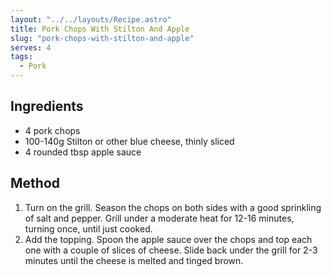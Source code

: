 ```yaml
---
layout: "../../layouts/Recipe.astro"
title: Pork Chops With Stilton And Apple
slug: "pork-chops-with-stilton-and-apple"
serves: 4
tags:
  - Pork
---
```


## Ingredients

- 4 pork chops
- 100-140g Stilton or other blue cheese, thinly sliced
- 4 rounded tbsp apple sauce

## Method

1. Turn on the grill. Season the chops on both sides with a good sprinkling of salt and pepper. Grill under a moderate heat for 12-16 minutes, turning once, until just cooked. 
1. Add the topping. Spoon the apple sauce over the chops and top each one with a couple of slices of cheese. Slide back under the grill for 2-3 minutes until the cheese is melted and tinged brown.